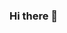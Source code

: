 ### Hi there 👋

<!--
**SimonMuthungu/SimonMuthungu** is a ✨ _special_ ✨ repository because its `README.md` (this file) appears on your GitHub profile.

Here are some ideas to get you started:

- 🔭 I’m currently working on a memes app with django web framework
- 🌱 I’m currently learning python and database on w3 schools and freecodecamp
- 📫 How to reach me: email: henrymsechu1@gmail.com
- phone: +254758958016
-->
